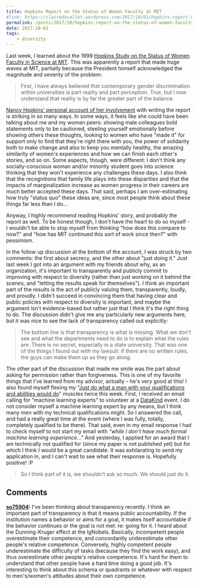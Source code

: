 ```yaml
---
title: Hopkins Report on the Status of Women Faculty at MIT
#link: https://claireduvallet.wordpress.com/2017/10/01/hopkins-report-on-the-status-of-women-faculty-at-mit/
permalink: /posts/2017/10/hopkins-report-on-the-status-of-women-faculty-at-mit
date: 2017-10-01
tags:
    - diversity
---
```



Last week, I learned about the 1999 [Hopkins Study on the Status of Women Faculty in Science at MIT](http://web.mit.edu/fnl/women/women.html). This was apparently a report that made huge waves at MIT, partially because the President himself acknowledged the magnitude and severity of the problem:

> First, I have always believed that contemporary gender discrimination within universities is part reality and part perception. True, but I now understand that reality is by far the greater part of the balance.

[Nancy Hopkins' personal account of her involvement](https://www.ncbi.nlm.nih.gov/books/NBK44861/) with writing the report is striking in so many ways. In some ways, it feels like she could have been talking about me and my women peers: showing male colleagues bold statements only to be cautioned, steeling yourself emotionally before showing others these thoughts, looking to women who have "made it" for support only to find that they're right there with you, the power of solidarity both to make change and also to keep you mentally healthy, the amazing similarity of women's experiences and how we can finish each other's stories, and so on. Some aspects, though, were different: I don't think any socially-conscious woman and/or minority student goes into science thinking that they won't experience any challenges these days. I also think that the recognitions that family life plays into these disparities and that the impacts of marginalization increase as women progress in their careers are much better accepted these days. That said, perhaps I am over-estimating how truly "status quo" these ideas are, since most people think about these things far less than I do...

Anyway, I highly recommend reading Hopkins' story, and probably the report as well. To be honest though, I don't have the heart to do so myself - I wouldn't be able to stop myself from thinking "how does this compare to now?" and "how has MIT continued this sort of work since then?" with pessimism.

In the follow up discussion at the bottom of the account, I was struck by two comments: the first about secrecy, and the other about "just doing it." Just last week I got into an argument with my friends about why, as an organization, it's important to transparently and publicly commit to improving with respect to diversity (rather than just working on it behind the scenes, and "letting the results speak for themselves"). I think an important part of the results is the act of publicly valuing them, transparently, loudly, and proudly. I didn't succeed in convincing them that having clear and public policies with respect to diversity is important, and maybe the argument isn't evidence-based but rather just that I think it's the right thing to do. The discussion didn't give me any particularly new arguments here, but it was nice to see the lack of transparency called out explicitly:

> The bottom line is that transparency is what is missing. What we don't see and what the departments need to do is to explain what the rules are. There is no secret, especially in a state university. That was one of the things I found out with my lawsuit: if there are no written rules, the guys can make them up as they go along.

The other part of the discussion that made me smile was the part about asking for permission rather than forgiveness. This is one of my favorite things that I've learned from my advisor, actually - he's very good at this! I also found myself flexing my "[Just do what a man with your qualifications and abilities would do](https://claireduvallet.wordpress.com/2017/02/04/women-in-data-science-conference-2016/)" muscles twice this week. First, I received an email calling for "machine learning experts" to volunteer at a [DataKind](http://www.datakind.org/) event. I do not consider myself a machine learning expert by any means, but I think many men with my technical qualifications might. So I answered the call, and had a really great time at the event (where I was fully, totally, completely qualified to be there). That said, even in my email response I had to check myself to not start my email with _"while I don't have much formal machine learning experience..."_ And yesterday, I applied for an award that I am technically not qualified for (since my paper is not published yet) but for which I think I would be a great candidate. It was exhilarating to send my application in, and I can't wait to see what their response is. Hopefully positive! :P

> So I think part of it is, we shouldn't ask so much. We should just do it.

## Comments

**[so75904](#23 "2017-10-04 22:23:58"):** I've been thinking about transparency recently. I think an important part of transparency is that it means public accountability. If the institution names a behavior or aims for a goal, it makes itself accountable if the behavior continues or the goal is not met. re: going for it. I heard about the Dunning-Kruger effect at the IgNobels. Basically, incompetent people overestimate their competence, and concordantly underestimate other people's relative competence. Conversely, highly competent people underestimate the difficulty of tasks (because they find the work easy), and thus overestimate other people's relative competence. It's hard for them to understand that other people have a hard time doing a good job. It's interesting to think about this schema or quadrants or whatever with respect to men's/women's attitudes about their own competence.
